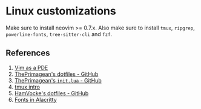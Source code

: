 # Linux customizations

Make sure to install neovim >= 0.7.x.
Also make sure to install `tmux`, `ripgrep`, `powerline-fonts`, `tree-sitter-cli` and `fzf`.

## References

1. [Vim as a PDE](https://blog.jez.io/vim-as-an-ide/)
1. [ThePrimagean's dotfiles - GitHub](https://github.com/ThePrimeagen/.dotfiles)
1. [ThePrimagean's `init.lua` - GitHub](https://github.com/ThePrimeagen/init.lua)
1. [tmux intro](https://www.hamvocke.com/blog/a-quick-and-easy-guide-to-tmux/)
1. [HamVocke's dotfiles - GitHub](https://github.com/hamvocke/dotfiles)
1. [Fonts in Alacritty](https://www.behova.net/fonts-in-alacritty/)
